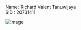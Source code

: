 Name: Richard Valent Tanuwijaya <br/>
SID : 20731411

![image](C:\Users\LENOVO\Pictures\COMP3111-lab1.jpg)
